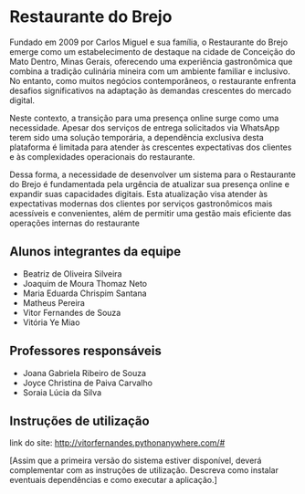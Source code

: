 # Restaurante do Brejo

Fundado em 2009 por Carlos Miguel e sua família, o Restaurante do Brejo emerge como um estabelecimento de destaque na cidade de Conceição do Mato Dentro, Minas Gerais, oferecendo uma experiência gastronômica que combina a tradição culinária mineira com um ambiente familiar e inclusivo. No entanto, como muitos negócios contemporâneos, o restaurante enfrenta desafios significativos na adaptação às demandas crescentes do mercado digital.

Neste contexto, a transição para uma presença online surge como uma necessidade. Apesar dos serviços de entrega solicitados via WhatsApp terem sido uma solução temporária, a dependência exclusiva desta plataforma é limitada para atender às crescentes expectativas dos clientes e às complexidades operacionais do restaurante.

Dessa forma, a necessidade de desenvolver um sistema para o Restaurante do Brejo é fundamentada pela urgência de atualizar sua presença online e expandir suas capacidades digitais. Esta atualização visa atender às expectativas modernas dos clientes por serviços gastronômicos mais acessíveis e convenientes, além de permitir uma gestão mais eficiente das operações internas do restaurante

## Alunos integrantes da equipe

* Beatriz de Oliveira Silveira
* Joaquim de Moura Thomaz Neto
* Maria Eduarda Chrispim Santana
* Matheus Pereira
* Vitor Fernandes de Souza
* Vitória Ye Miao

## Professores responsáveis

* Joana Gabriela Ribeiro de Souza
* Joyce Christina de Paiva Carvalho
* Soraia Lúcia da Silva

## Instruções de utilização

link do site: http://vitorfernandes.pythonanywhere.com/#

[Assim que a primeira versão do sistema estiver disponível, deverá complementar com as instruções de utilização. Descreva como instalar eventuais dependências e como executar a aplicação.]
